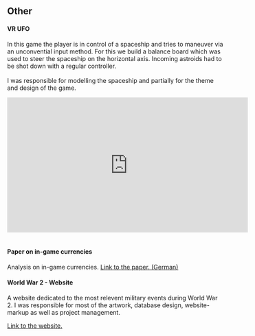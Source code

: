 <html>
    <body>
        <div id="projects_content">
            <h2 style="padding-bottom: 0px;">Other</h2>
            <div id="textContent">
                <div>
                    <h4>VR UFO</h4>
                    <p>
                        In this game the player is in control of a spaceship and tries to maneuver via an unconvential input method. For this we build a balance board which was used to steer the spaceship on the horizontal axis. Incoming astroids had to be shot down with a regular controller. 
                        <br><br>
                        I was responsible for modelling the spaceship and partially for the theme and design of the game.
                    </p>
                    <div id="video">
                        <iframe width="560" height="315" src="https://www.youtube.com/embed/khosEH_eFx0" frameborder="0" gesture="media" allow="encrypted-media" allowfullscreen></iframe>
                    </div>
                    <br>
                </div>
                <div>
                    <h4>Paper on in-game currencies</h4>
                    Analysis on in-game currencies.
                    <a href="assets/Other/W%C3%A4hrungen%20in%20Games%20-%20Medien%20und%20Wirtschaft%20-%20Sascha%20Kufahl.pdf">Link to the paper. (German)</a>
                    <br>
                </div>
                <div>
                    <h4>World War 2 - Website</h4>
                    <p>
                        A website dedicated to the most relevent military events during World War 2.
                        I was responsible for most of the artwork, database design, website-markup as well as project management. 
                    </p>
                    <a href="http://aca083.pstud0.mt.haw-hamburg.de/index.php">Link to the website.</a>
                </div>
            </div>
        </div>
    </body>
</html>